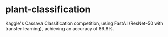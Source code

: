 # plant-classification
Kaggle's Cassava Classification competition, using FastAI (ResNet-50 with transfer learning), achieving an accuracy of 86.8%.
